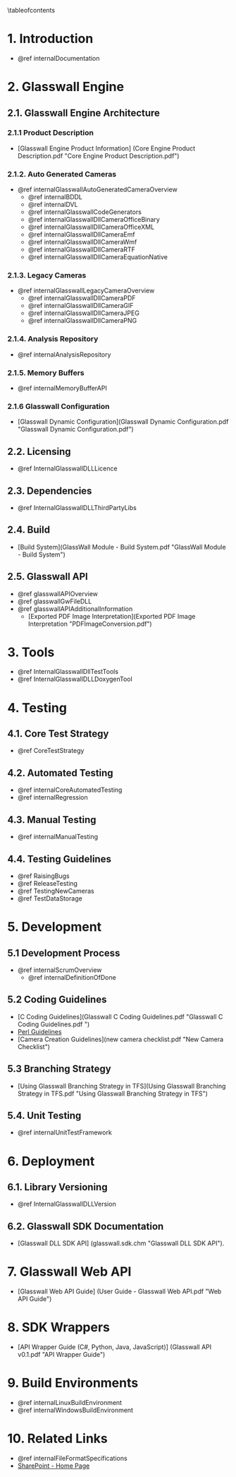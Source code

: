 \tableofcontents

# 1. Introduction

- @ref internalDocumentation  

# 2. Glasswall Engine

## 2.1. Glasswall Engine Architecture 

### 2.1.1 Product Description

- [Glasswall Engine Product Information] (Core Engine Product Description.pdf "Core Engine Product Description.pdf") 

### 2.1.2. Auto Generated Cameras

- @ref internalGlasswallAutoGeneratedCameraOverview
	- @ref internalBDDL
	- @ref internalDVL
	- @ref internalGlasswallCodeGenerators
	- @ref internalGlasswallDllCameraOfficeBinary
	- @ref internalGlasswallDllCameraOfficeXML 
	- @ref internalGlasswallDllCameraEmf
	- @ref internalGlasswallDllCameraWmf
	- @ref internalGlasswallDllCameraRTF
	- @ref internalGlasswallDllCameraEquationNative

### 2.1.3. Legacy Cameras

- @ref internalGlasswallLegacyCameraOverview
	- @ref internalGlasswallDllCameraPDF
	- @ref internalGlasswallDllCameraGIF 
	- @ref internalGlasswallDllCameraJPEG
	- @ref internalGlasswallDllCameraPNG

### 2.1.4. Analysis Repository

- @ref internalAnalysisRepository

### 2.1.5. Memory Buffers

- @ref internalMemoryBufferAPI

### 2.1.6 Glasswall Configuration

- [Glasswall Dynamic Configuration](Glasswall Dynamic Configuration.pdf "Glasswall Dynamic Configuration.pdf")
	
## 2.2. Licensing

- @ref InternalGlasswallDLLLicence

## 2.3. Dependencies

- @ref InternalGlasswallDLLThirdPartyLibs

## 2.4. Build

- [Build System](GlassWall Module - Build System.pdf "GlassWall Module - Build System")

## 2.5. Glasswall API

- @ref glasswallAPIOverview
- @ref glasswallGwFileDLL
- @ref glasswallAPIAdditionalInformation
	- [Exported PDF Image Interpretation](Exported PDF Image Interpretation "PDFImageConversion.pdf")

# 3. Tools

- @ref InternalGlasswallDllTestTools
- @ref InternalGlasswallDLLDoxygenTool

# 4. Testing

## 4.1. Core Test Strategy

- @ref CoreTestStrategy

## 4.2. Automated Testing

- @ref internalCoreAutomatedTesting
- @ref internalRegression

## 4.3. Manual Testing

- @ref internalManualTesting

## 4.4. Testing Guidelines

- @ref RaisingBugs
- @ref ReleaseTesting
- @ref TestingNewCameras
- @ref TestDataStorage

# 5. Development

## 5.1 Development Process

- @ref internalScrumOverview
	- @ref internalDefinitionOfDone

## 5.2 Coding Guidelines

- [C Coding Guidelines](Glasswall C Coding Guidelines.pdf "Glasswall C Coding Guidelines.pdf ")
- [Perl Guidelines](Perl_Best_Practices_Summary.pdf "Perl Best Practices")
- [Camera Creation Guidelines](new camera checklist.pdf "New Camera Checklist")

## 5.3 Branching Strategy

- [Using Glasswall Branching Strategy in TFS](Using Glasswall Branching Strategy in TFS.pdf "Using Glasswall Branching Strategy in TFS")

## 5.4. Unit Testing

- @ref internalUnitTestFramework

# 6. Deployment

## 6.1. Library Versioning

- @ref InternalGlasswallDLLVersion

## 6.2. Glasswall SDK Documentation

- [Glasswall DLL SDK API] (glasswall.sdk.chm "Glasswall DLL SDK API").

# 7. Glasswall Web API

- [Glasswall Web API Guide] (User Guide - Glasswall Web API.pdf "Web API Guide")

# 8. SDK Wrappers

- [API Wrapper Guide (C#, Python, Java, JavaScript)] (Glasswall API v0.1.pdf "API Wrapper Guide")

# 9. Build Environments

- @ref internalLinuxBuildEnvironment
- @ref internalWindowsBuildEnvironment

# 10. Related Links

- @ref internalFileFormatSpecifications
- [SharePoint - Home Page](http://sharepoint-2013/sites/DefaultCollection/Glasswall/Team%20Wiki/Current/Home.aspx)